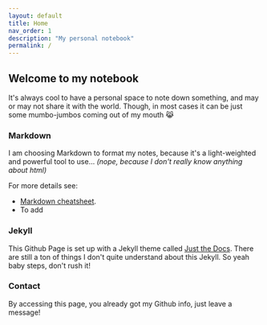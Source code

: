 ```yaml
---
layout: default
title: Home
nav_order: 1
description: "My personal notebook"
permalink: /
---
```

## Welcome to my notebook

It's always cool to have a personal space to note down something, and may or may not share it with the world.
Though, in most cases it can be just some mumbo-jumbos coming out of my mouth 😹

### Markdown

I am choosing Markdown to format my notes, because it's a light-weighted and powerful tool to use...
*(nope, because I don't really know anything about html)*

For more details see:

* [Markdown cheatsheet](https://www.markdownguide.org/cheat-sheet/).
* To add

### Jekyll

This Github Page is set up with a Jekyll theme called [Just the Docs](https://just-the-docs.github.io/just-the-docs/). There are still a ton of things I don't quite understand about this Jekyll.
So yeah baby steps, don't rush it!

### Contact

By accessing this page, you already got my Github info, just leave a message!
